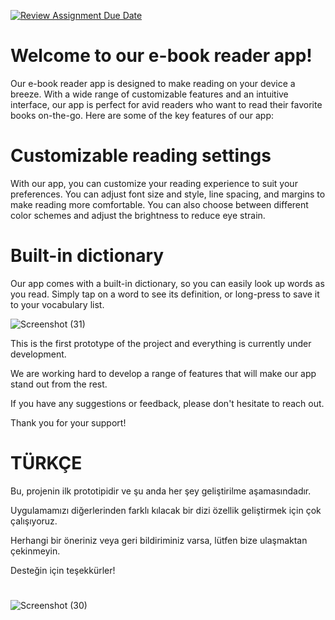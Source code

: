 [![Review Assignment Due Date](https://classroom.github.com/assets/deadline-readme-button-24ddc0f5d75046c5622901739e7c5dd533143b0c8e959d652212380cedb1ea36.svg)](https://classroom.github.com/a/uelKf0-p)

#  Welcome to our e-book reader app!
Our e-book reader app is designed to make reading on your device a breeze. With a wide range of customizable features and an intuitive interface, our app is perfect for avid readers who want to read their favorite books on-the-go. Here are some of the key features of our app:

# Customizable reading settings
With our app, you can customize your reading experience to suit your preferences. You can adjust font size and style, line spacing, and margins to make reading more comfortable. You can also choose between different color schemes and adjust the brightness to reduce eye strain.

 # Built-in dictionary
Our app comes with a built-in dictionary, so you can easily look up words as you read. Simply tap on a word to see its definition, or long-press to save it to your vocabulary list.

![Screenshot (31)](https://user-images.githubusercontent.com/47611958/234149962-105f21e2-3ce1-4507-bb4e-32ad3e2ace3f.png)




 This is the first prototype of the project and everything is currently under development.

 We are working hard to develop a range of features that will make our app stand out from the rest.

 If you have any suggestions or feedback, please don't hesitate to reach out.

Thank you for your support!

# TÜRKÇE 

Bu, projenin ilk prototipidir ve şu anda her şey geliştirilme aşamasındadır.

  Uygulamamızı diğerlerinden farklı kılacak bir dizi özellik geliştirmek için çok çalışıyoruz.

  Herhangi bir öneriniz veya geri bildiriminiz varsa, lütfen bize ulaşmaktan çekinmeyin.

Desteğin için teşekkürler!

# 
![Screenshot (30)](https://user-images.githubusercontent.com/47611958/234148489-68301c71-dca4-43c6-ba9b-60bacef716dd.png)

